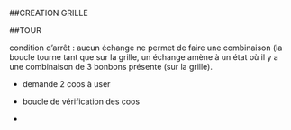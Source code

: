 


##CREATION GRILLE


##TOUR

condition d’arrêt : aucun échange ne permet de faire une combinaison
(la boucle tourne tant que sur la grille, un échange amène à un état où il y a une combinaison de 3 bonbons présente (sur la grille).

 - demande 2 coos à user

 - boucle de vérification des coos

 -   
